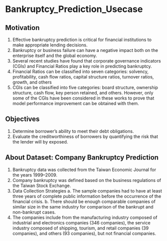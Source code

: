# Bankruptcy_Prediction_Usecase

## Motivation

1. Effective bankruptcy prediction is critical for financial institutions to make appropriate lending decisions.
2. Bankruptcy or business failure can have a negative impact both on the enterprise itself and the global economy. 
3. Several recent studies have found that corporate governance indicators (CGIs) and Financial Ratios play a key role in predicting bankruptcy. 
4. Financial Ratios can be classified into seven categories: solvency, profitability, cash flow ratios, capital structure ratios, turnover ratios, growth, and others
5. CGIs can be classified into five categories: board structure, ownership structure, cash flow, key person retained, and others. However, only some of the CGIs have been considered in these works to prove that model performance improvement can be obtained with them.

## Objectives

1. Determine borrower’s ability to meet their debt obligations.
2. Evaluate the creditworthiness of borrowers by quantifying the risk that the lender will by exposed.

## About Dataset: Company Bankruptcy Prediction

1. Bankruptcy data was collected from the Taiwan Economic Journal for the years 1999–2009.
2. Company bankruptcy was defined based on the business regulations of the Taiwan Stock Exchange.
3. Data Collection Strategies
    a. The sample companies had to have at least three years of complete public information before the occurrence of the financial crisis. 
    b. There should be enough comparable companies of similar size in the same industry for comparison of the bankrupt and non-bankrupt cases.
4. The companies include from the manufacturing industry composed of industrial and electronics companies (346 companies), the service industry composed of shipping, tourism, and retail companies (39 companies), and others (93 companies), but not financial companies.
